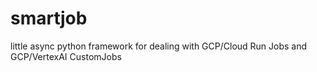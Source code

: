 # smartjob
little async python framework for dealing with GCP/Cloud Run Jobs and GCP/VertexAI CustomJobs
